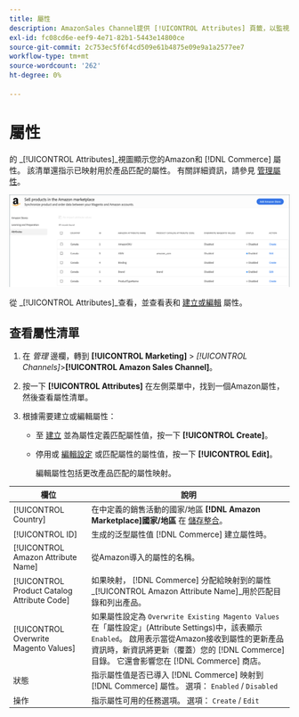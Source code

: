```yaml
---
title: 屬性
description: AmazonSales Channel提供 [!UICONTROL Attributes] 頁籤，以監視Amazon和Commerce屬性的清單以及它們如何映射以進行產品匹配。
exl-id: fc08cd6e-eef9-4e71-82b1-5443e14800ce
source-git-commit: 2c753ec5f6f4cd509e61b4875e09e9a1a2577ee7
workflow-type: tm+mt
source-wordcount: '262'
ht-degree: 0%

---
```


# 屬性

的 _[!UICONTROL Attributes]_視圖顯示您的Amazon和 [!DNL Commerce] 屬性。 該清單還指示已映射用於產品匹配的屬性。 有關詳細資訊，請參見 [管理屬性](./managing-attributes.md)。

![屬性視圖](assets/amazon-attributes-view.png)

從 _[!UICONTROL Attributes]_查看，並查看表和 [建立或編輯](./creating-attributes.md) 屬性。

## 查看屬性清單

1. 在 _管理_ 邊欄，轉到 **[!UICONTROL Marketing]** > _[!UICONTROL Channels]_>**[!UICONTROL Amazon Sales Channel]**。

1. 按一下 **[!UICONTROL Attributes]** 在左側菜單中，找到一個Amazon屬性，然後查看屬性清單。

1. 根據需要建立或編輯屬性：

   - 至 [建立](./creating-attributes.md#create-an-attribute) 並為屬性定義匹配屬性值，按一下 **[!UICONTROL Create]**。

   - 停用或 [編輯設定](./creating-attributes.md#edit-an-attribute) 或匹配屬性的屬性值，按一下 **[!UICONTROL Edit]**。

      編輯屬性包括更改產品匹配的屬性映射。

| 欄位 | 說明 |
|--- |--- |
| [!UICONTROL Country] | 在中定義的銷售活動的國家/地區  **[!DNL Amazon Marketplace]國家/地區** 在 [儲存整合](./store-integration.md)。 |
| [!UICONTROL ID] | 生成的泛型屬性值 [!DNL Commerce] 建立屬性時。 |
| [!UICONTROL Amazon Attribute Name] | 從Amazon導入的屬性的名稱。 |
| [!UICONTROL Product Catalog Attribute Code] | 如果映射， [!DNL Commerce] 分配給映射到的屬性 _[!UICONTROL Amazon Attribute Name]_用於匹配目錄和列出產品。 |
| [!UICONTROL Overwrite Magento Values] | 如果屬性設定為 `Overwrite Existing Magento Values` 在「屬性設定」(Attribute Settings)中，該表顯示 `Enabled`。 啟用表示當從Amazon接收到屬性的更新產品資訊時，新資訊將更新（覆蓋）您的 [!DNL Commerce] 目錄。 它還會影響您在 [!DNL Commerce] 商店。 |
| 狀態 | 指示屬性值是否已導入 [!DNL Commerce] 映射到 [!DNL Commerce] 屬性。 選項： `Enabled` / `Disabled` |
| 操作 | 指示屬性可用的任務選項。 選項： `Create` / `Edit` |
